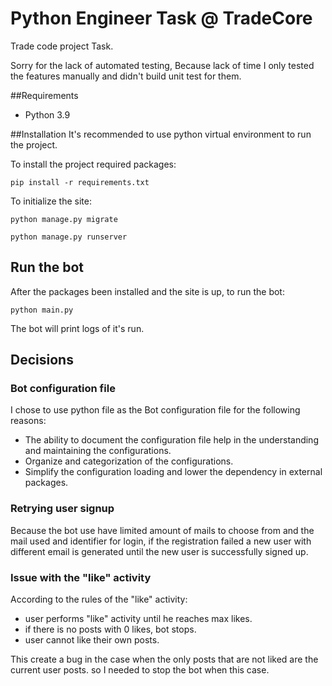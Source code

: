 # Python Engineer Task @ TradeCore
Trade code project Task.

Sorry for the lack of automated testing, Because lack of time I only tested the features manually and didn't build unit test for them.

##Requirements
* Python 3.9

##Installation
It's recommended to use python virtual environment to run the project.

To install the project required packages: 

`pip install -r requirements.txt`

To initialize the site:

`python manage.py migrate`

`python manage.py runserver`

## Run the bot
After the packages been installed and the site is up, to run the bot:

`python main.py`

The bot will print logs of it's run.

## Decisions

### Bot configuration file
I chose to use python file as the Bot configuration file for the following reasons: 
* The ability to document the configuration file help in the understanding and maintaining the configurations.
* Organize and categorization of the configurations.   
* Simplify the configuration loading and lower the dependency in external packages.



### Retrying user signup
Because the bot use have limited amount of mails to choose from and the mail used and identifier for login,
if the registration failed a new user with different email is generated until the new user is successfully signed up.


### Issue with the "like" activity
According to the rules of the "like" activity:
* user performs "like" activity until he reaches max likes.
* if there is no posts with 0 likes, bot stops.
* user cannot like their own posts.

This create a bug in the case when the only posts that are not liked are the current user posts.
so I needed to stop the bot when this case.